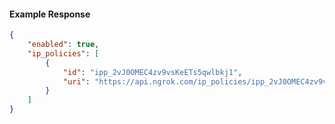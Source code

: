 <!-- Code generated for API Clients. DO NOT EDIT. -->

#### Example Response

```json
{
	"enabled": true,
	"ip_policies": [
		{
			"id": "ipp_2vJ0OMEC4zv9vsKeETs5qwlbkj1",
			"uri": "https://api.ngrok.com/ip_policies/ipp_2vJ0OMEC4zv9vsKeETs5qwlbkj1"
		}
	]
}
```
